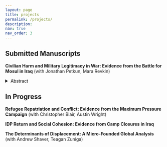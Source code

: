 ```yaml
---
layout: page
title: projects
permalink: /projects/
description: 
nav: true
nav_order: 3
---
```


## Submitted Manuscripts 
**Civilian Harm and Military Legitimacy in War: Evidence from the Battle for Mosul in Iraq** (with Jonathan Petkun, Mara Revkin) <a href="https://ssrn.com/abstract=4633249" target="_blank"><i class="fa fa-fw fa-link" aria-hidden="true"></i></a>

<style>
  #abstract {
    display: none;
  }

  .toggle-button {
    background-color: transparent;
    color: #000;
    border: none;
    padding: 0;
    cursor: pointer;
  }

  .triangle {
    width: 0;
    height: 0;
    border-top: 5px solid transparent;
    border-bottom: 5px solid transparent;
    border-left: 8px solid #000;
    display: inline-block;
    margin-right: 5px;
    transform: rotate(0deg);
    transition: transform 0.3s;
  }

  .toggle-button.active .triangle {
    transform: rotate(90deg);
  }
</style>
<div class="toggle-button">
  <span class="triangle"></span>
  <span>Abstract</span>
</div>
<div id="abstract">
The legitimacy of armed forces in the eyes of civilians is widely recognized as crucial for the success of counterinsurgency. However, the micro-determinants of ``military legitimacy" are poorly understood. We argue that perceptions of military legitimacy are shaped by two key dimensions of warfare: just cause and just conduct. Leveraging variation during the battle to liberate the Iraqi city of Mosul from the Islamic State, we evaluate our theory with an iterative mixed-methods design combining household survey data, satellite imagery, and interviews. Civilians living in neighborhoods where counterinsurgents' tactics and strategies reflected less concern for civilian protection view counterinsurgent forces as less legitimate than civilians elsewhere. These results persist after conditioning for personal experiences with harm, suggesting that perceptions are influenced not only by victimization---consistent with previous studies---but also by beliefs about the morality of armed forces' conduct and the cause for which they are fighting.
</div>
<script>
  document.addEventListener("DOMContentLoaded", function() {
    var toggleButton = document.querySelector(".toggle-button");
    var abstract = document.getElementById("abstract");

    toggleButton.addEventListener("click", function() {
      var isActive = toggleButton.classList.contains("active");
      if (!isActive) {
        abstract.style.display = "block";
        toggleButton.classList.add("active");
      } else {
        abstract.style.display = "none";
        toggleButton.classList.remove("active");
      }
    });
  });
</script>


## In Progress 

**Refugee Repatriation and Conflict: Evidence from the Maximum Pressure Campaign** (with Christopher Blair, Austin Wright) 

**IDP Return and Social Cohesion: Evidence from Camp Closures in Iraq**

**The Determinants of Displacement: A Micro-Founded Global Analysis** (with Andrew Shaver, Teagan Zuniga) 

